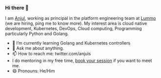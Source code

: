 ### Hi there 👋
I am [Anjul](https://anjul.dev), working as principal in the platform engineering team at [Lummo](https://www.linkedin.com/company/lummoindonesia) (we are hiring, ping me to know more). My interest area is cloud native development, Kubernetes, DevOps, Cloud computing, Programming particularly Python and Golang. 

- 🌱 I’m currently learning Golang and Kubernetes controllers
- 💬 Ask me about anything.
- 📫 How to reach me: twitter.com/anjuls
- I do mentoring in my free time, [book your session](https://anjul.dev/mentoring) if you want to meet me.
- 😄 Pronouns: He/Him
